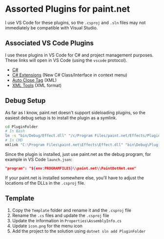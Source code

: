# Assorted Plugins for paint.net
I use VS Code for these plugins, so the `.csproj` and `.sln` files
may not immediately be compatible with Visual Studio.

## Associated VS Code Plugins
I use these plugins in VS Code for C# and project management purposes. These
links will open in VS Code (using the `vscode` protocol).

- [C#](vscode:extension/ms-vscode.csharp)
- [C# Extensions](vscode:extension/jchannon.csharpextensions)
  (New C# Class/Interface in context menu)
- [Auto Close Tag](vscode:extension/formulahendry.auto-close-tag) (XML)
- [XML Tools](vscode:extension/dotjoshjohnson.xml) (XML format)

## Debug Setup
As far as I know, paint.net doesn't support sideloading plugins, so the easiest
debug setup is to install the plugin as a symlink.

```bash
cd PluginFolder
# In Bash
ln -s "bin/Debug/Effect.dll" "/c/Program Files/paint.net/Effects/Plugin.dll"
# In CMD
mklink "C:\Program Files\paint.net\Effects\Effect.dll" "bin\Debug\Plugin.dll"
```

Since the plugin is installed, just use paint.net as the debug program, for
example in VS Code `launch.json`:
```json
"program": "${env:PROGRAMFILES}\\paint.net\\PaintDotNet.exe"
```

If your paint.net is installed somewhere else, you'll have to adjust the
locations of the DLLs in the `.csproj` file.

## Template
1. Copy the `Template` folder and rename it and the `.csproj` file
2. Rename the `.cs` files and update the `.csproj` file
3. Update the information in `Properties\AssemblyInfo.cs`
3. Update `icon.png` for the menu icon
4. Add the project to the solution using `dotnet sln add PluginFolder`
